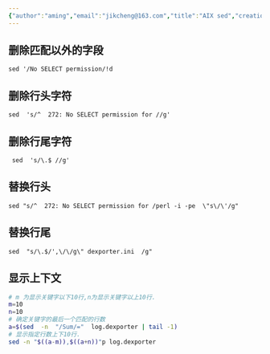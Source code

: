```yaml
---
{"author":"aming","email":"jikcheng@163.com","title":"AIX sed","creation_date":"2022-06-27 15:57","Last modified date":"2022-11-25 16:11","tags":"AIX sed","File Folder with relative path":"system/Doc/AIX/AIXSED","remark":null,"other":null,"dg-publish":true,"permalink":"/system/doc/aix/aixsed/aix-sed/","dgPassFrontmatter":true}
---
```




## 删除匹配以外的字段 
```console
sed '/No SELECT permission/!d
```
## 删除行头字符
```console
sed  's/^  272: No SELECT permission for //g'
```
##  删除行尾字符
```console
 sed  's/\.$ //g'
```
## 替换行头
```console
sed "s/^  272: No SELECT permission for /perl -i -pe  \"s\/\'/g"
```
## 替换行尾
```console
sed  "s/\.$/',\/\/g\" dexporter.ini  /g"
```

## 显示上下文
```bash
# m 为显示关键字以下10行,n为显示关键字以上10行.
m=10
n=10
# 确定关键字的最后一个匹配的行数
a=$(sed  -n  "/Sum/="  log.dexporter | tail -1) 
# 显示指定行数上下10行.
sed -n "$((a-m)),$((a+n))"p log.dexporter
```